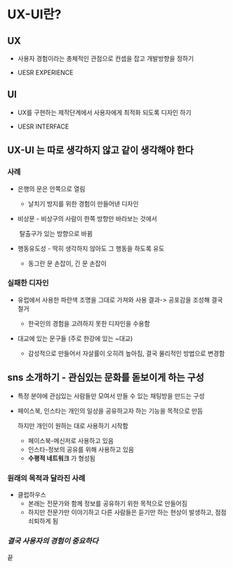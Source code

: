 # UX-UI란?

## UX 

- 사용자 경험이라는 총체적인 관점으로 컨셉을 잡고 개발방향을 정하기

- UESR EXPERIENCE

  

## UI 

- UX를 구현하는 제작단계에서 사용자에게 최적화 되도록 디자인 하기 

- UESR INTERFACE 



## UX-UI 는 따로 생각하지 않고 같이 생각해야 한다

### 사례

- 은행의 문은 안쪽으로 열림

  - 날치기 방지를 위한 경험이 만들어낸 디자인 

- 비상문   - 비상구의 사람이 한쪽 방향만 바라보는 것에서 

  ​                탈출구가 있는 방향으로 바뀜 

- 행동유도성 - 딱히 생각하지 않아도 그 행동을 하도록 유도

  - 동그란 문 손잡이, 긴 문 손잡이

### 실패한 디자인 

- 유럽에서 사용한 파란색 조명을 그대로 가져와 사용
  결과-> 공포감을 조성해 결국 철거
  - 한국인의 경험을 고려하지 못한 디자인을 수용함

- 대교에 있는 문구들 (주로 한강에 있는 ~대교)
  - 감성적으로 만들어서 자살률이 오히려 높아짐, 결국 물리적인 
    방법으로 변경함



## sns 소개하기 - 관심있는 문화를 돋보이게 하는 구성

- 특정 분야에 관심있는 사람들만 모여서 만들 수 있는 채팅방을 만드는 구성

- 페이스북, 인스타는 개인의 일상을 공유하고자 하는 기능을 목적으로 만듬

  하지만 개인이 원하는 대로 사용하기 시작함 

  - 페이스북-메신저로 사용하고 있음
  - 인스타-정보의 공유를 위해 사용하고 있음
  - **수평적 네트워크** 가 형성됨

### 원래의 목적과 달라진 사례

- 클럽하우스 
  - 본래는 전문가와 함께 정보를 공유하기 위한 목적으로 만들어짐
  - 하지만 전문가만 이야기하고 다른 사람들은 듣기만 하는 현상이 
    발생하고, 점점 쇠퇴하게 됨

###  ***결국 사용자의 경험이 중요하다***

끝






